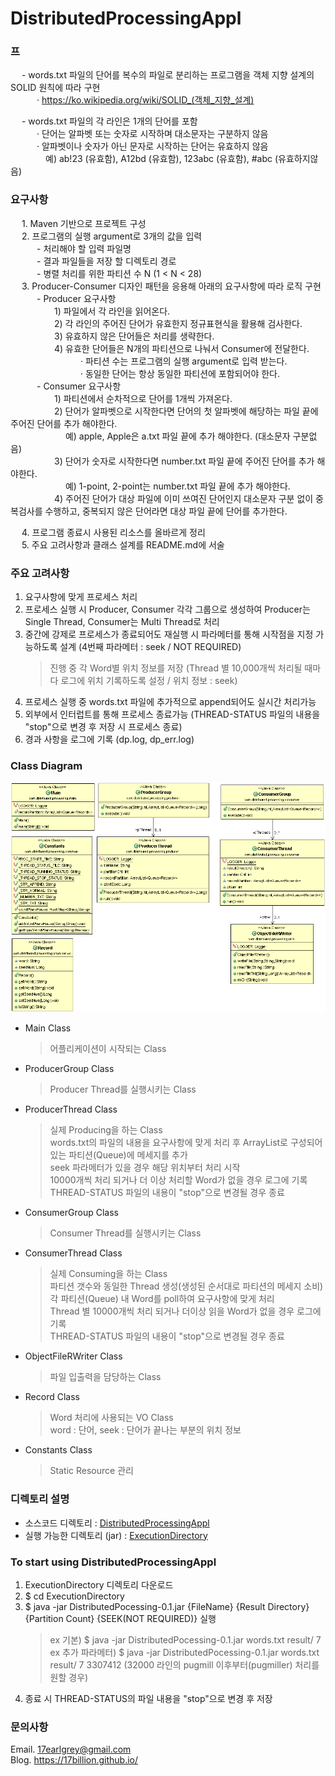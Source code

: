 # DistributedProcessingAppl
### 프
　 - words.txt 파일의 단어를 복수의 파일로 분리하는 프로그램을 객체 지향 설계의 SOLID 원칙에 따라 구현 <br>
　　　· https://ko.wikipedia.org/wiki/SOLID_(객체_지향_설계) <br>

　 - words.txt 파일의 각 라인은 1개의 단어를 포함 <br>
　　　· 단어는 알파벳 또는 숫자로 시작하며 대소문자는 구분하지 않음 <br>
　　　· 알파벳이나 숫자가 아닌 문자로 시작하는 단어는 유효하지 않음 <br>
　　　　예) ab!23 (유효함), A12bd (유효함), 123abc (유효함), #abc (유효하지않음) <br>
    
### 요구사항
　  1. Maven 기반으로 프로젝트 구성 <br>
　  2. 프로그램의 실행 argument로 3개의 값을 입력 <br>
　　　- 처리해야 할 입력 파일명 <br>
　　　- 결과 파일들을 저장 할 디렉토리 경로 <br>
　　　- 병렬 처리를 위한 파티션 수 N (1 < N < 28) <br>
　  3. Producer-Consumer 디자인 패턴을 응용해 아래의 요구사항에 따라 로직 구현 <br>
　　　- Producer 요구사항 <br>
　　　　　1) 파일에서 각 라인을 읽어온다. <br>
　　　　　2) 각 라인의 주어진 단어가 유효한지 정규표현식을 활용해 검사한다.  <br>
　　　　　3) 유효하지 않은 단어들은 처리를 생략한다. <br>
　　　　　4) 유효한 단어들은 N개의 파티션으로 나눠서 Consumer에 전달한다. <br>
　　　　　　　　· 파티션 수는 프로그램의 실행 argument로 입력 받는다. <br>
　　　　　　　　· 동일한 단어는 항상 동일한 파티션에 포함되어야 한다. <br>
　　　- Consumer 요구사항 <br>
　　　　　1) 파티션에서 순차적으로 단어를 1개씩 가져온다. <br>
　　　　　2) 단어가 알파벳으로 시작한다면 단어의 첫 알파벳에 해당하는 파일 끝에 주어진 단어를 추가 해야한다. <br>
　　　　　　 예) apple, Apple은 a.txt 파일 끝에 추가 해야한다. (대소문자 구분없음) <br>
　　　　　3) 단어가 숫자로 시작한다면 number.txt 파일 끝에 주어진 단어를 추가 해야한다. <br>
　　　　　　 예) 1-point, 2-point는 number.txt 파일 끝에 추가 해야한다. <br>
　　　　　4) 주어진 단어가 대상 파일에 이미 쓰여진 단어인지 대소문자 구분 없이 중복검사를 수행하고, 중복되지 않은 단어라면 대상 파일 끝에 단어를 추가한다. <br>

　  4. 프로그램 종료시 사용된 리소스를 올바르게 정리 <br>
　  5. 주요 고려사항과 클래스 설계를 README.md에 서술 <br>


### 주요 고려사항
1) 요구사항에 맞게 프로세스 처리
2) 프로세스 실행 시 Producer, Consumer 각각 그룹으로 생성하여 Producer는 Single Thread, Consumer는 Multi Thread로 처리
3) 중간에 강제로 프로세스가 종료되어도 재실행 시 파라메터를 통해 시작점을 지정 가능하도록 설계 (4번째 파라메터 : seek / NOT REQUIRED)
	> 진행 중 각 Word별 위치 정보를 저장 (Thread 별 10,000개씩 처리될 때마다 로그에 위치 기록하도록 설정 / 위치 정보 : seek)
4) 프로세스 실행 중 words.txt 파일에 추가적으로 append되어도 실시간 처리가능
5) 외부에서 인터럽트를 통해 프로세스 종료가능 (THREAD-STATUS 파일의 내용을 "stop"으로 변경 후 저장 시 프로세스 종료)
6) 경과 사항을 로그에 기록 (dp.log, dp_err.log)

### Class Diagram
![Class Diagram](https://github.com/17billion/DistributedProcessingAppl/blob/master/DistributedProcessingAppl/class_diagram.gif)
- Main Class
	> 어플리케이션이 시작되는 Class
- ProducerGroup Class
	> Producer Thread를 실행시키는 Class
- ProducerThread Class
	> 실제 Producing을 하는 Class <br>
	> words.txt의 파일의 내용을 요구사항에 맞게 처리 후 ArrayList로 구성되어 있는 파티션(Queue)에 메세지를 추가 <br>
	> seek 파라메터가 있을 경우 해당 위치부터 처리 시작  <br>
	> 10000개씩 처리 되거나 더 이상 처리할 Word가 없을 경우 로그에 기록  <br>
	> THREAD-STATUS 파일의 내용이 "stop"으로 변경될 경우 종료 <br>
- ConsumerGroup Class
	> Consumer Thread를 실행시키는 Class
- ConsumerThread Class
	> 실제 Consuming을 하는 Class  <br>
	> 파티션 갯수와 동일한 Thread 생성(생성된 순서대로 파티션의 메세지 소비) <br>
	> 각 파티션(Queue) 내 Word를 poll하여 요구사항에 맞게 처리  <br>
	> Thread 별 10000개씩 처리 되거나 더이상 읽을 Word가 없을 경우 로그에 기록  <br>
	> THREAD-STATUS 파일의 내용이 "stop"으로 변경될 경우 종료 <br>
- ObjectFileRWriter Class 
	> 파일 입출력을 담당하는 Class
- Record Class 
	> Word 처리에 사용되는 VO Class <br>
	> word : 단어, seek : 단어가 끝나는 부분의 위치 정보
- Constants Class
	> Static Resource 관리

### 디렉토리 설명
- 소스코드 디렉토리 : <a href ='https://github.com/17billion/DistributedProcessingAppl/tree/master/DistributedProcessingAppl'>DistributedProcessingAppl</a>
- 실행 가능한 디렉토리 (jar) : <a href ='https://github.com/17billion/DistributedProcessingAppl/tree/master/ExecutionDirectory'> ExecutionDirectory </a>

### To start using DistributedProcessingAppl
1) ExecutionDirectory 디렉토리 다운로드
2) $ cd ExecutionDirectory
3) $ java -jar DistributedPocessing-0.1.jar {FileName} {Result Directory} {Partition  Count} {SEEK(NOT REQUIRED)} 실행
	> ex 기본) $ java -jar DistributedPocessing-0.1.jar words.txt result/ 7  <br>
	> ex 추가 파라메터) $ java -jar DistributedPocessing-0.1.jar words.txt result/ 7 3307412 (32000 라인의 pugmill 이후부터(pugmiller) 처리를 원할 경우)
4) 종료 시 THREAD-STATUS의 파일 내용을 "stop"으로 변경 후 저장

### 문의사항
Email. 17earlgrey@gmail.com <br>
Blog. https://17billion.github.io/

